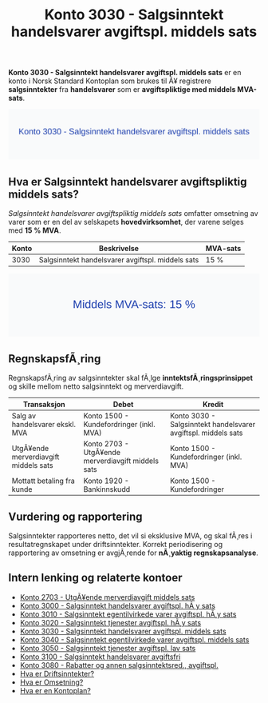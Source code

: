 ﻿---
title: "Konto 3030 - Salgsinntekt handelsvarer avgiftspl. middels sats"
meta_title: "3030-salgsinntekt-handelsvarer-avgiftspl-middels-sats"
meta_description: '**Konto 3030 - Salgsinntekt handelsvarer avgiftspl. middels sats** er en konto i Norsk Standard Kontoplan som brukes til Ã¥ registrere **salgsinntekter** fra **...'
slug: 3030-salgsinntekt-handelsvarer-avgiftspl-middels-sats
type: blog
layout: pages/single
---

**Konto 3030 - Salgsinntekt handelsvarer avgiftspl. middels sats** er en konto i Norsk Standard Kontoplan som brukes til Ã¥ registrere **salgsinntekter** fra **handelsvarer** som er **avgiftspliktige med middels MVA-sats**.

![Illustrasjon av konto 3030 Salgsinntekt handelsvarer avgiftspl. middels sats](3030-salgsinntekt-handelsvarer-avgiftspl-middels-sats-image.svg)

## Hva er Salgsinntekt handelsvarer avgiftspliktig middels sats?

*Salgsinntekt handelsvarer avgiftspliktig middels sats* omfatter omsetning av varer som er en del av selskapets **hovedvirksomhet**, der varene selges med **15 % MVA**.

| Konto | Beskrivelse                                            | MVA-sats |
|-------|--------------------------------------------------------|----------|
| 3030  | Salgsinntekt handelsvarer avgiftspl. middels sats       | 15 %     |

![Middels MVA-sats 15 %](3030-mva-middels-sats.svg)

## RegnskapsfÃ¸ring

RegnskapsfÃ¸ring av salgsinntekter skal fÃ¸lge **inntektsfÃ¸ringsprinsippet** og skille mellom netto salgsinntekt og merverdiavgift.

| Transaksjon                                  | Debet                                            | Kredit                                                 |
|----------------------------------------------|--------------------------------------------------|-------------------------------------------------------|
| Salg av handelsvarer ekskl. MVA              | Konto 1500 - Kundefordringer (inkl. MVA)         | Konto 3030 - Salgsinntekt handelsvarer avgiftspl. middels sats |
| UtgÃ¥ende merverdiavgift middels sats         | Konto 2703 - UtgÃ¥ende merverdiavgift middels sats| Konto 1500 - Kundefordringer (inkl. MVA)               |
| Mottatt betaling fra kunde                   | Konto 1920 - Bankinnskudd                        | Konto 1500 - Kundefordringer                           |

## Vurdering og rapportering

Salgsinntekter rapporteres netto, det vil si eksklusive MVA, og skal fÃ¸res i resultatregnskapet under driftsinntekter. Korrekt periodisering og rapportering av omsetning er avgjÃ¸rende for **nÃ¸yaktig regnskapsanalyse**.

## Intern lenking og relaterte kontoer

* [Konto 2703 - UtgÃ¥ende merverdiavgift middels sats](/blogs/kontoplan/2703-utgaende-merverdiavgift-middels-sats "Konto 2703 - UtgÃ¥ende merverdiavgift middels sats")
* [Konto 3000 - Salgsinntekt handelsvarer avgiftspl. hÃ¸y sats](/blogs/kontoplan/3000-salgsinntekt-handelsvarer-avgiftspl-hoy-sats "Konto 3000 - Salgsinntekt handelsvarer avgiftspl. hÃ¸y sats")
* [Konto 3010 - Salgsinntekt egentilvirkede varer avgiftspl. hÃ¸y sats](/blogs/kontoplan/3010-salgsinntekt-egentilvirkede-varer-avgiftspl-hoy-sats "Konto 3010 - Salgsinntekt egentilvirkede varer avgiftspl. hÃ¸y sats")
* [Konto 3020 - Salgsinntekt tjenester avgiftspl. hÃ¸y sats](/blogs/kontoplan/3020-salgsinntekt-tjenester-avgiftspl-hoy-sats "Konto 3020 - Salgsinntekt tjenester avgiftspl. hÃ¸y sats")
* [Konto 3030 - Salgsinntekt handelsvarer avgiftspl. middels sats](/blogs/kontoplan/3030-salgsinntekt-handelsvarer-avgiftspl-middels-sats "Konto 3030 - Salgsinntekt handelsvarer avgiftspl. middels sats")
* [Konto 3040 - Salgsinntekt egentilvirkede varer avgiftspl. middels sats](/blogs/kontoplan/3040-salgsinntekt-egentilvirkede-varer-avgiftspl-middels-sats "Konto 3040 - Salgsinntekt egentilvirkede varer avgiftspl. middels sats")
* [Konto 3050 - Salgsinntekt tjenester avgiftspl. lav sats](/blogs/kontoplan/3050-salgsinntekt-tjenester-avgiftspl-lav-sats "Konto 3050 - Salgsinntekt tjenester avgiftspl. lav sats")
* [Konto 3100 - Salgsinntekt handelsvarer avgiftsfri](/blogs/kontoplan/3100-salgsinntekt-handelsvarer-avgiftsfri "Konto 3100 - Salgsinntekt handelsvarer avgiftsfri")
* [Konto 3080 - Rabatter og annen salgsinntektsred., avgiftspl.](/blogs/kontoplan/3080-rabatter-og-annen-salgsinntektsred-avgiftspl "Konto 3080 - Rabatter og annen salgsinntektsred., avgiftspl.")
* [Hva er Driftsinntekter?](/blogs/regnskap/hva-er-driftsinntekter "Hva er Driftsinntekter? Komplett Guide til Driftsinntekter i Regnskap")
* [Hva er Omsetning?](/blogs/regnskap/hva-er-omsetning "Hva er Omsetning? Komplett Guide til Omsetning i Regnskap og Skatt")
* [Hva er en Kontoplan?](/blogs/regnskap/hva-er-kontoplan "Hva er en Kontoplan? Komplett Guide til Kontoplaner i Norsk Regnskap")

